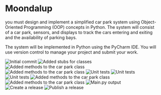 # Moondalup
you must design and implement a simplified car park system using Object-Oriented Programming (OOP) concepts in Python. The system will consist of a car park, sensors, and displays to track the cars entering and exiting and the availability of parking bays.

The system will be implemented in Python using the PyCharm IDE. You will use version control to manage your project and submit your work.

![Initial commit](Images/image.png)
![Added stubs for classes](Images/image2.png)
![Added methods to the car park class](Images/image3.png)
![Added methods to the car park class](Images/image3(b).png)
![Unit tests](Images/image4.png)
![Unit tests](Images/image5.png)
![Unit tests](Images/image6.png)
![Added methods to the car park class](Images/image7.png)
![Added methods to the car park class](Images/image7(b).png)
![Main.py output](Images/image8.png)
![Create a release](Images/image9.png)
![Publish a release](Images/image10.png)
